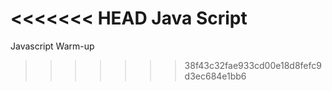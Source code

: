 <<<<<<< HEAD
Java Script
=======
Javascript Warm-up
>>>>>>> 38f43c32fae933cd00e18d8fefc9d3ec684e1bb6
